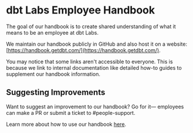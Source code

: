 # dbt Labs Employee Handbook

The goal of our handbook is to create shared understanding of what it means to be an employee at dbt Labs.

We maintain our handbook publicly in GitHub and also host it on a website: [https://handbook.getdbt.com/](https://handbook.getdbt.com/). 

You may notice that some links aren't accessible to everyone. This is because we link to internal documentation like detailed how-to guides to supplement our handbook information.

## Suggesting Improvements

Want to suggest an improvement to our handbook? Go for it— employees can make a PR or submit a ticket to #people-support.

Learn more about how to use our handbook [here](https://www.notion.so/Employee-Handbook-Overview-f0b1099a6e864853915deff0eae4013e).
